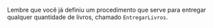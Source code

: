 Lembre que você já definiu um procedimento que serve para entregar qualquer quantidade de livros, chamado `EntregarLivros`.
